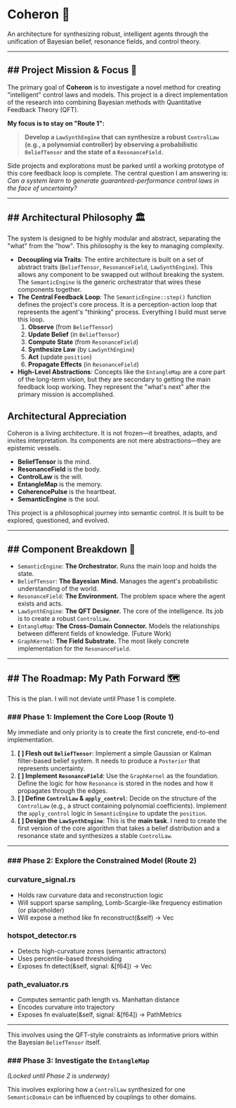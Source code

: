 # Coheron 🧠

An architecture for synthesizing robust, intelligent agents through the unification of Bayesian belief, resonance fields, and control theory.

---
## ## Project Mission & Focus 🎯
The primary goal of **Coheron** is to investigate a novel method for creating "intelligent" control laws and models. This project is a direct implementation of the research into combining Bayesian methods with Quantitative Feedback Theory (QFT).

**My focus is to stay on "Route 1":**

> **Develop a `LawSynthEngine` that can synthesize a robust `ControlLaw` (e.g., a polynomial controller) by observing a probabilistic `BeliefTensor` and the state of a `ResonanceField`.**

Side projects and explorations must be parked until a working prototype of this core feedback loop is complete. The central question I am answering is: *Can a system learn to generate guaranteed-performance control laws in the face of uncertainty?*

---
## ## Architectural Philosophy 🏛️
The system is designed to be highly modular and abstract, separating the "what" from the "how". This philosophy is the key to managing complexity.

* **Decoupling via Traits**: The entire architecture is built on a set of abstract traits (`BeliefTensor`, `ResonanceField`, `LawSynthEngine`). This allows any component to be swapped out without breaking the system. The `SemanticEngine` is the generic orchestrator that wires these components together.
* **The Central Feedback Loop**: The `SemanticEngine::step()` function defines the project's core process. It is a perception-action loop that represents the agent's "thinking" process. Everything I build must serve this loop.
    1.  **Observe** (from `BeliefTensor`)
    2.  **Update Belief** (in `BeliefTensor`)
    3.  **Compute State** (from `ResonanceField`)
    4.  **Synthesize Law** (by `LawSynthEngine`)
    5.  **Act** (update `position`)
    6.  **Propagate Effects** (in `ResonanceField`)
* **High-Level Abstractions**: Concepts like the `EntangleMap` are a core part of the long-term vision, but they are secondary to getting the main feedback loop working. They represent the "what's next" after the primary mission is accomplished.

## Architectural Appreciation

Coheron is a living architecture. It is not frozen—it breathes, adapts, and invites interpretation. Its components are not mere abstractions—they are epistemic vessels.

- **BeliefTensor** is the mind.
- **ResonanceField** is the body.
- **ControlLaw** is the will.
- **EntangleMap** is the memory.
- **CoherencePulse** is the heartbeat.
- **SemanticEngine** is the soul.

This project is a philosophical journey into semantic control. It is built to be explored, questioned, and evolved.

---
## ## Component Breakdown 🧩
* `SemanticEngine`: **The Orchestrator.** Runs the main loop and holds the state.
* `BeliefTensor`: **The Bayesian Mind.** Manages the agent's probabilistic understanding of the world.
* `ResonanceField`: **The Environment.** The problem space where the agent exists and acts.
* `LawSynthEngine`: **The QFT Designer.** The core of the intelligence. Its job is to create a robust `ControlLaw`.
* `EntangleMap`: **The Cross-Domain Connector.** Models the relationships between different fields of knowledge. (Future Work)
* `GraphKernel`: **The Field Substrate.** The most likely concrete implementation for the `ResonanceField`.

---
## ## The Roadmap: My Path Forward 🗺️
This is the plan. I will not deviate until Phase 1 is complete.

### ### Phase 1: Implement the Core Loop (Route 1)
My immediate and only priority is to create the first concrete, end-to-end implementation.

1.  **[ ] Flesh out `BeliefTensor`**: Implement a simple Gaussian or Kalman filter-based belief system. It needs to produce a `Posterior` that represents uncertainty.
2.  **[ ] Implement `ResonanceField`**: Use the `GraphKernel` as the foundation. Define the logic for how `Resonance` is stored in the nodes and how it propagates through the edges.
3.  **[ ] Define `ControlLaw` & `apply_control`**: Decide on the structure of the `ControlLaw` (e.g., a struct containing polynomial coefficients). Implement the `apply_control` logic in `SemanticEngine` to update the `position`.
4.  **[ ] Design the `LawSynthEngine`**: This is the **main task**. I need to create the first version of the core algorithm that takes a belief distribution and a resonance state and synthesizes a stable `ControlLaw`.

---

### ### Phase 2: Explore the Constrained Model (Route 2)

### curvature_signal.rs
- Holds raw curvature data and reconstruction logic
- Will support sparse sampling, Lomb-Scargle-like frequency estimation (or placeholder)
- Will expose a method like fn reconstruct(&self) -> Vec<f64>

### hotspot_detector.rs
- Detects high-curvature zones (semantic attractors)
- Uses percentile-based thresholding
- Exposes fn detect(&self, signal: &[f64]) -> Vec<usize>

### path_evaluator.rs
- Computes semantic path length vs. Manhattan distance
- Encodes curvature into trajectory
- Exposes fn evaluate(&self, signal: &[f64]) -> PathMetrics

---

This involves using the QFT-style constraints as informative priors within the Bayesian `BeliefTensor` itself.

### ### Phase 3: Investigate the `EntangleMap`
*(Locked until Phase 2 is underway)*

This involves exploring how a `ControlLaw` synthesized for one `SemanticDomain` can be influenced by couplings to other domains.